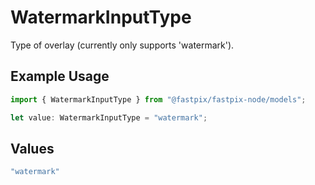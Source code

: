 # WatermarkInputType

Type of overlay (currently only supports 'watermark').

## Example Usage

```typescript
import { WatermarkInputType } from "@fastpix/fastpix-node/models";

let value: WatermarkInputType = "watermark";
```

## Values

```typescript
"watermark"
```